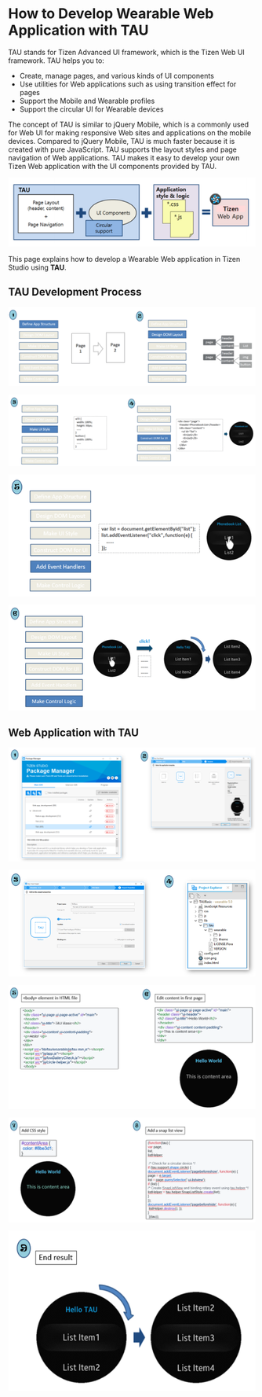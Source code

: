 # How to Develop Wearable Web Application with TAU

TAU stands for Tizen Advanced UI framework, which is the Tizen Web UI framework. 
TAU helps you to: 
- Create, manage pages, and various kinds of UI components 
- Use utilities for Web applications such as using transition effect for pages
- Support the Mobile and Wearable profiles 
- Support the circular UI for Wearable devices

The concept of TAU is similar to jQuery Mobile, which is a commonly used for Web UI for making responsive Web sites and applications on the mobile devices. Compared to jQuery Mobile, TAU is much faster because it is created with pure JavaScript.
TAU supports the layout styles and page navigation of Web applications. TAU makes it easy to develop your own Tizen Web application with the UI components provided by TAU.

![Step 1](./media/tau1.PNG)

This page explains how to develop a Wearable Web application in Tizen Studio using **TAU**.

## TAU Development Process

![Step 1](./media/ta1.PNG)

![Step 2](./media/ta2.PNG)

![Step 3](./media/ta3.PNG)

![Step 4](./media/ta4.PNG)

## Web Application with TAU

![Step 1](./media/w1.PNG)

![Step 1](./media/w2.PNG)

![Step 1](./media/w3.PNG)

![Step 1](./media/w4.PNG)

![Step 1](./media/w5.PNG)